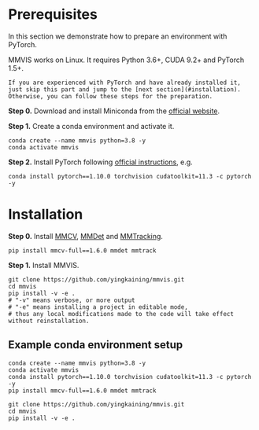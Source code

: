 # Prerequisites

In this section we demonstrate how to prepare an environment with PyTorch.

MMVIS works on Linux. It requires Python 3.6+, CUDA 9.2+ and PyTorch 1.5+.

```{note}
If you are experienced with PyTorch and have already installed it, just skip this part and jump to the [next section](#installation). Otherwise, you can follow these steps for the preparation.
```

**Step 0.** Download and install Miniconda from the [official website](https://docs.conda.io/en/latest/miniconda.html).

**Step 1.** Create a conda environment and activate it.

```shell
conda create --name mmvis python=3.8 -y
conda activate mmvis
```

**Step 2.** Install PyTorch following [official instructions](https://pytorch.org/get-started/locally/), e.g.

```shell
conda install pytorch==1.10.0 torchvision cudatoolkit=11.3 -c pytorch -y
```

# Installation

**Step 0.** Install [MMCV](https://github.com/open-mmlab/mmcv), [MMDet](https://github.com/open-mmlab/mmdetection) and [MMTracking](https://github.com/open-mmlab/mmtracking).

```shell
pip install mmcv-full==1.6.0 mmdet mmtrack
```

**Step 1.** Install MMVIS.

```shell
git clone https://github.com/yingkaining/mmvis.git
cd mmvis
pip install -v -e .
# "-v" means verbose, or more output
# "-e" means installing a project in editable mode,
# thus any local modifications made to the code will take effect without reinstallation.
```

## Example conda environment setup

```shell
conda create --name mmvis python=3.8 -y
conda activate mmvis
conda install pytorch==1.10.0 torchvision cudatoolkit=11.3 -c pytorch -y
pip install mmcv-full==1.6.0 mmdet mmtrack

git clone https://github.com/yingkaining/mmvis.git
cd mmvis
pip install -v -e .
```
